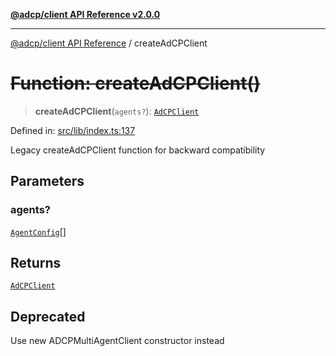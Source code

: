[**@adcp/client API Reference v2.0.0**](../README.md)

***

[@adcp/client API Reference](../README.md) / createAdCPClient

# ~~Function: createAdCPClient()~~

> **createAdCPClient**(`agents?`): [`AdCPClient`](../classes/AdCPClient-1.md)

Defined in: [src/lib/index.ts:137](https://github.com/adcontextprotocol/adcp-client/blob/add23254eadaef025ae9fbe49b40948f459b98ff/src/lib/index.ts#L137)

Legacy createAdCPClient function for backward compatibility

## Parameters

### agents?

[`AgentConfig`](../interfaces/AgentConfig.md)[]

## Returns

[`AdCPClient`](../classes/AdCPClient-1.md)

## Deprecated

Use new ADCPMultiAgentClient constructor instead
